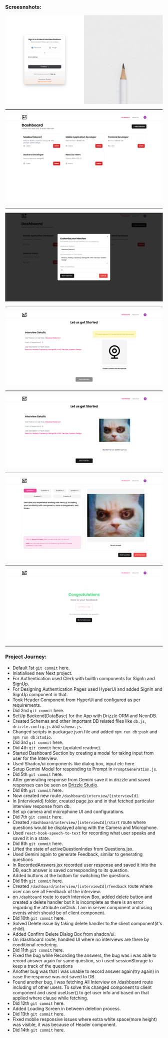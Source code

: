 ### Screesnshots:
![Authentication](/public/SS0.png)

<hr/>

![Dashboard](/public/SS1.png)

<hr/>

![Add Interview](/public/SS2.png)

<hr/>

![Interview Details, without camera permissions](/public/SS3.png)

<hr/>

![Interview Details, with camera permissions](/public/SS4.png)

<hr/>

![Questions Page](/public/SS5.png)

<hr/>

![Feedback Page](/public/SS6.png)

<hr/>

### Project Journey:

- Default 1st `git commit` here.
- Iniatialised new Next project.
- For Authentication used Clerk with builtIn components for SignIn and SignUp.
- For Designing Authentication Pages used HyperUi and added SignIn and SignUp component in that.
- Took Header Component from HyperUi and configured as per requirements.
- Did 2nd `git commit` here.
- SetUp Backend(DataBase) for the App with Drizzle ORM and NeonDB.
- Created Schemas and other important DB related files like `db.js`, `drizzle.config.js` and `schema.js`.
- Changed scripts in packagae.json file and added `npm run db:push` and `npm run db:studio`.
- Did 3rd `git commit` here.
- Did 4th `git commit` here (updated readme).
- Started Dashboard Section by creating a modal for taking input from user for the Interview.
- Used Shadcn/ui components like dialog box, input etc here.
- Setup Gemini Model for responding to Prompt in `PromptGeneration.js`.
- Did 5th `git commit` here.
- After generating response from Gemini save it in drizzle and saved responses can be seen on [Drizzle Studio](https://local.drizzle.studio/).
- Did 6th `git commit` here.
- Now created new route `/dashboard/interview/[interviewId]`.
- In [interviewId] folder, created page.jsx and in that fetched particular interview response from db.
- Set up camera and microphone UI and configurations.
- Did 7th `git commit` here.
- Created `/dashboard/interview/[interviewId]/start` route where questions would be displayed along with the Camera and Microphone.
- Used `react-hook-speech-to-text` for recording what user speaks and saved it in a state.
- Did 8th `git commit` here.
- Lifted the state of activeQuestionIndex from Questions.jsx.
- Used Gemini again to generate Feedback, similar to generating questions
- In RecordedAnswers.jsx recorded user response and saved it into the DB, each answer is saved corresponding to its question.
- Added buttons at the bottom for switching the questions.
- Did 9th `git commit` here.
- Created `/dashboard/interview/[interviewId]/feedback` route where user can see all Feedback of the interview.
- on `/dashboard` route to each Interview Box, added delete button and created a delete handler but it is incomplete as there is an error regarding the attribute onClick. I am in server component and using events which should be of client component.
- Did 10th `git commit` here.
- Solved Delete issue by taking delete handler to the client component(it's child).
- Added Confirm Delete Dialog Box from shadcn/ui.
- On /dashboard route, handled UI where no interviews are there by conditional rendering.
- Did 11th `git commit` here.
- Fixed the bug while Recording the answers, the bug was i was able to record answer again for same question, so i used sessionStorage to keep a track of the questions
- Another bug was that i was unable to record answer again(try again) in case the response was not saved to DB.
- Found another bug, I was fetching All Interview on /dashboard route including of other users. To solve this changed component to client component and used useUser() to get user info and based on that applied where clause while fetching.
- Did 12th `git commit` here.
- Added Loading Screen in between deletion process.
- Did 13th `git commit` here.
- Fixed mobile responsive issues where extra white space(more height) was visible, it was because of Header component.
- Did 14th `git commit` here.